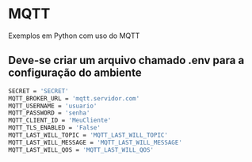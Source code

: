 # MQTT
Exemplos em Python com uso do MQTT

## Deve-se criar um arquivo chamado .env para a configuração do ambiente

```bash
SECRET = 'SECRET'
MQTT_BROKER_URL = 'mqtt.servidor.com'
MQTT_USERNAME = 'usuario'
MQTT_PASSWORD = 'senha'
MQTT_CLIENT_ID = 'MeuCliente'
MQTT_TLS_ENABLED = 'False'
MQTT_LAST_WILL_TOPIC = 'MQTT_LAST_WILL_TOPIC'
MQTT_LAST_WILL_MESSAGE = 'MQTT_LAST_WILL_MESSAGE'
MQTT_LAST_WILL_QOS = 'MQTT_LAST_WILL_QOS'
```
